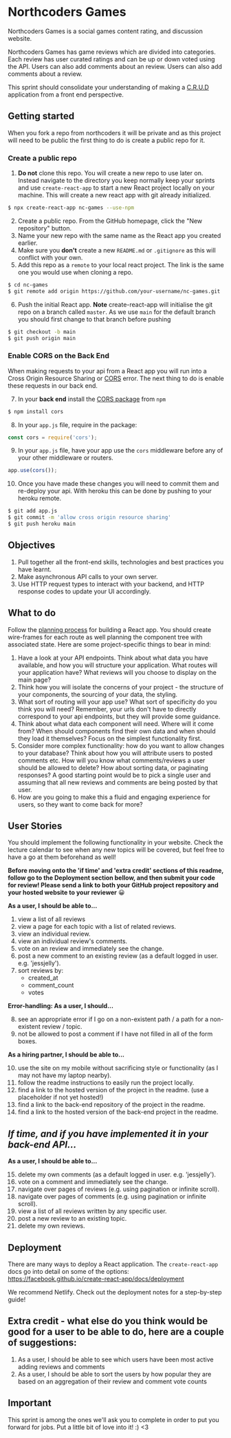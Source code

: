 # Northcoders Games

Northcoders Games is a social games content rating, and discussion website.

Northcoders Games has game reviews which are divided into categories. Each review has user curated ratings and can be up or down voted using the API. Users can also add comments about an review. Users can also add comments about a review.

This sprint should consolidate your understanding of making a [C.R.U.D](https://en.wikipedia.org/wiki/Create,_read,_update_and_delete) application from a front end perspective.

## Getting started

When you fork a repo from northcoders it will be private and as this project will need to be public the first thing to do is create a public repo for it.

### Create a public repo

1. **Do not** clone this repo. You will create a new repo to use later on. Instead navigate to the directory you keep normally keep your sprints and use `create-react-app` to start a new React project locally on your machine. This will create a new react app with git already initialized.

```bash
$ npx create-react-app nc-games --use-npm
```

2. Create a public repo. From the GitHub homepage, click the "New repository" button.
3. Name your new repo with the same name as the React app you created earlier.
4. Make sure you **don't** create a new `README.md` or `.gitignore` as this will conflict with your own.
5. Add this repo as a `remote` to your local react project. The link is the same one you would use when cloning a repo.

```bash
$ cd nc-games
$ git remote add origin https://github.com/your-username/nc-games.git
```

6. Push the initial React app. **Note** create-react-app will initialise the git repo on a branch called `master`. As we use `main` for the default branch you should first change to that branch before pushing

```bash
$ git checkout -b main
$ git push origin main
```

### Enable CORS on the Back End

When making requests to your api from a React app you will run into a Cross Origin Resource Sharing or [CORS](https://developer.mozilla.org/en-US/docs/Web/HTTP/CORS) error. The next thing to do is enable these requests in our back end.

7. In your **back end** install the [CORS package](https://expressjs.com/en/resources/middleware/cors.html) from `npm`

```bash
$ npm install cors
```

8. In your `app.js` file, require in the package:

```js
const cors = require('cors');
```

9. In your `app.js` file, have your app use the `cors` middleware before any of your other middleware or routers.

```js
app.use(cors());
```

10. Once you have made these changes you will need to commit them and re-deploy your api. With heroku this can be done by pushing to your heroku remote.

```sh
$ git add app.js
$ git commit -m 'allow cross origin resource sharing'
$ git push heroku main
```

## Objectives

1. Pull together all the front-end skills, technologies and best practices you have learnt.
2. Make asynchronous API calls to your own server.
3. Use HTTP request types to interact with your backend, and HTTP response codes to update your UI accordingly.

## What to do

Follow the [planning process](https://notes.northcoders.com/courses/js-front-end/planning-react-apps) for building a React app. You should create wire-frames for each route as well planning the component tree with associated state. Here are some project-specific things to bear in mind:

1. Have a look at your API endpoints. Think about what data you have available, and how you will structure your application. What routes will your application have? What reviews will you choose to display on the main page?
2. Think how you will isolate the concerns of your project - the structure of your components, the sourcing of your data, the styling.
3. What sort of routing will your app use? What sort of specificity do you think you will need? Remember, your urls don't have to directly correspond to your api endpoints, but they will provide some guidance.
4. Think about what data each component will need. Where will it come from? When should components find their own data and when should they load it themselves? Focus on the simplest functionality first.
5. Consider more complex functionality: how do you want to allow changes to your database? Think about how you will attribute users to posted comments etc. How will you know what comments/reviews a user should be allowed to delete? How about sorting data, or paginating responses? A good starting point would be to pick a single user and assuming that all new reviews and comments are being posted by that user.
6. How are you going to make this a fluid and engaging experience for users, so they want to come back for more?

## User Stories

You should implement the following functionality in your website. Check the lecture calendar to see when any new topics will be covered, but feel free to have a go at them beforehand as well!

**Before moving onto the 'if time' and 'extra credit' sections of this readme, follow go to the Deployment section bellow, and then submit your code for review! Please send a link to both your GitHub project repository and your hosted website to your reviewer** 😀

**As a user, I should be able to...**

1. view a list of all reviews
2. view a page for each topic with a list of related reviews.
3. view an individual review.
4. view an individual review's comments.
5. vote on an review and immediately see the change.
6. post a new comment to an existing review (as a default logged in user. e.g. 'jessjelly').
7. sort reviews by:
   - created_at
   - comment_count
   - votes

**Error-handling: As a user, I should...**

8. see an appropriate error if I go on a non-existent path / a path for a non-existent review / topic.
9. not be allowed to post a comment if I have not filled in all of the form boxes.

**As a hiring partner, I should be able to...**

10. use the site on my mobile without sacrificing style or functionality (as I may not have my laptop nearby).
11. follow the readme instructions to easily run the project locally.
12. find a link to the hosted version of the project in the readme. (use a placeholder if not yet hosted!)
13. find a link to the back-end repository of the project in the readme.
14. find a link to the hosted version of the back-end project in the readme.

## _If time, and if you have implemented it in your back-end API..._

**As a user, I should be able to...**

15. delete my own comments (as a default logged in user. e.g. 'jessjelly').
16. vote on a comment and immediately see the change.
17. navigate over pages of reviews (e.g. using pagination or infinite scroll).
18. navigate over pages of comments (e.g. using pagination or infinite scroll).
19. view a list of all reviews written by any specific user.
20. post a new review to an existing topic.
21. delete my own reviews.

## Deployment

There are many ways to deploy a React application. The `create-react-app` docs go into detail on some of the options: https://facebook.github.io/create-react-app/docs/deployment

We recommend Netlify. Check out the deployment notes for a step-by-step guide!

## Extra credit - what else do you think would be good for a user to be able to do, here are a couple of suggestions:

1. As a user, I should be able to see which users have been most active adding reviews and comments
2. As a user, I should be able to sort the users by how popular they are based on an aggregation of their review and comment vote counts

## Important

This sprint is among the ones we'll ask you to complete in order to put you forward for jobs. Put a little bit of love into it! :) <3
